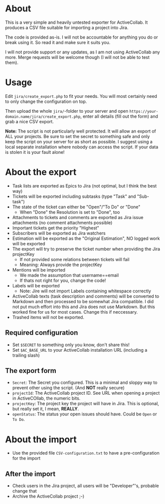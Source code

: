 # About

This is a very simple and heavily untested exporter for ActiveCollab. It produces
a CSV file suitable for importing a project into Jira.

The code is provided as-is. I will not be accountable for anything you do or break using it.
So read it and make sure it suits you.

I will not provide support or any updates, as I am not using ActiveCollab any more. Merge
requests will be welcome though (I will not be able to test them).

# Usage

Edit `jira/create_export.php` to fit your needs. You will most certainly need to only change the configuration on top.

Then upload the whole `jira/`-folder to your server and open `https://your-domain.name/jira/create_export.php`,
enter all details (fill out the form) and grab a nice CSV export.

**Note:** The script is not particularly well protected. It will allow an export of ALL your projects. Be sure to
set the secret to something safe and only keep the script on your server for as short as possible. I suggest
using a local separate installation where nobody can access the script. If your data is stolen it is your fault
alone!

# About the export

* Task lists are exported as Epics to Jira (not optimal, but I think the best way)
* Tickets will be exported including subtasks (type "Task" and "Sub-task")
* The state of the ticket can either be "Open"/"To Do" or "Done"
  * When "Done" the Resolution is set to "Done", too
* Attachments to tickets and comments are exported as Jira issue attachments (no comment attachments possible)
* Important tickets get the priority "Highest"
* Subscribers will be exported as Jira watchers
* Estimation will be exported as the "Original Estimation", NO logged work will be exported
* The export will try to preserve the ticket number when providing the Jira projectKey
  * If not provided some relations between tickets will fail
  * Meaning: Always provide the projectKey
* Mentions will be imported
  * We made the assumption that username==email
  * If thats not right for you, change the code!
* Labels will be exported
  * Note: Jire will not import Labels containing whitespace correctly
* ActiveCollab texts (task description and comments) will be converted to Markdown and then processed to be
  somewhat Jira compatible. I did not put much effort into this and Jira does not use Markdown. But this worked
  fine for us for most cases. Change this if neccessary.
* Trashed items will not be exported.

## Required configuration

* Set `$SECRET` to something only you know, don't share this!
* Set `$AC_BASE_URL` to your ActiveCollab installation URL (including a trailing slash)

## The export form

* `Secret`: The Secret you configured. This is a minimal and sloppy way to prevent other using the script. (And **NOT** really secure)
* `projectId`: The ActiveCollab project ID. See URL when opening a project in ActiveCOllab, the numeric bits.
* `projectKey`: The project key the project will have in Jira. This is optional, but really set it, I mean, **REALLY**.
* `openStatus`: The status your open issues should have. Could be `Open` or `To Do`.

# About the import

* Use the provided file `CSV-configuration.txt` to have a pre-configuration for the import

## After the import

* Check users in the Jira project, all users will be "Developer"'s, probable change that
* Archive the ActiveCollab project ;-)
